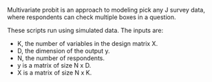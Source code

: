 Multivariate probit is an approach to modeling pick any J survey data, where respondents can check multiple boxes in a question.

These scripts run using simulated data. The inputs are:

 * K, the number of variables in the design matrix X.
 * D, the dimension of the output y.
 * N, the number of respondents.
 * y is a matrix of size N x D.
 * X is a matrix of size N x K.
 
